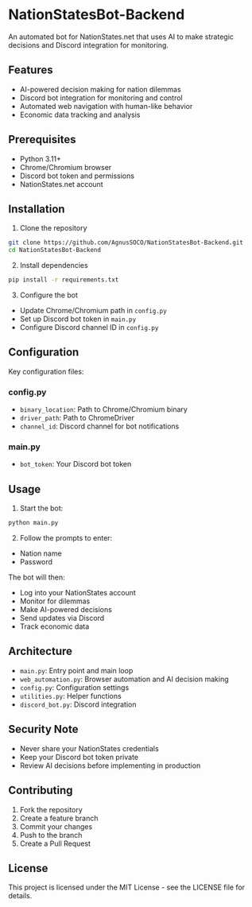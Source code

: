 # NationStatesBot-Backend

An automated bot for NationStates.net that uses AI to make strategic decisions and Discord integration for monitoring.

## Features
- AI-powered decision making for nation dilemmas
- Discord bot integration for monitoring and control
- Automated web navigation with human-like behavior
- Economic data tracking and analysis

## Prerequisites
- Python 3.11+
- Chrome/Chromium browser
- Discord bot token and permissions
- NationStates.net account

## Installation
1. Clone the repository
```bash
git clone https://github.com/AgnusSOCO/NationStatesBot-Backend.git
cd NationStatesBot-Backend
```

2. Install dependencies
```bash
pip install -r requirements.txt
```

3. Configure the bot
- Update Chrome/Chromium path in `config.py`
- Set up Discord bot token in `main.py`
- Configure Discord channel ID in `config.py`

## Configuration
Key configuration files:

### config.py
- `binary_location`: Path to Chrome/Chromium binary
- `driver_path`: Path to ChromeDriver
- `channel_id`: Discord channel for bot notifications

### main.py
- `bot_token`: Your Discord bot token

## Usage
1. Start the bot:
```bash
python main.py
```

2. Follow the prompts to enter:
- Nation name
- Password

The bot will then:
- Log into your NationStates account
- Monitor for dilemmas
- Make AI-powered decisions
- Send updates via Discord
- Track economic data

## Architecture
- `main.py`: Entry point and main loop
- `web_automation.py`: Browser automation and AI decision making
- `config.py`: Configuration settings
- `utilities.py`: Helper functions
- `discord_bot.py`: Discord integration

## Security Note
- Never share your NationStates credentials
- Keep your Discord bot token private
- Review AI decisions before implementing in production

## Contributing
1. Fork the repository
2. Create a feature branch
3. Commit your changes
4. Push to the branch
5. Create a Pull Request

## License
This project is licensed under the MIT License - see the LICENSE file for details.
